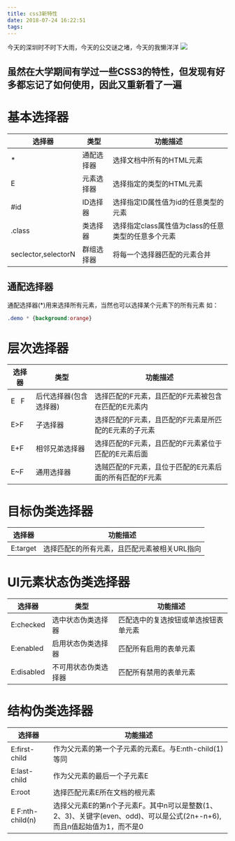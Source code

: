 ```yaml
---
title: css3新特性
date: 2018-07-24 16:22:51
tags:
---
```

今天的深圳时不时下大雨，今天的公交谜之堵，今天的我懒洋洋
![](http://pbzngw3z7.bkt.clouddn.com/%E6%87%92%E6%83%B0.jpg)
<!-- more -->

## 虽然在大学期间有学过一些CSS3的特性，但发现有好多都忘记了如何使用，因此又重新看了一遍

# 基本选择器
|选择器|类型|功能描述|
|------|------|------|
|*|通配选择器|选择文档中所有的HTML元素|
|E|元素选择器|选择指定的类型的HTML元素|
|#id|ID选择器|选择指定ID属性值为id的任意类型的元素|
|.class|类选择器|选择指定class属性值为class的任意类型的任意多个元素|
|seclector,selectorN|群组选择器|将每一个选择器匹配的元素合并|
## 通配选择器
通配选择器(*)用来选择所有元素，当然也可以选择某个元素下的所有元素
如：
```css
.demo * {background:orange}
```
# 层次选择器
|选择器|类型|功能描述|
|------|------|------|
|E &nbsp; F|后代选择器(包含选择器)|选择匹配的F元素，且匹配的F元素被包含在匹配的E元素内|
|E>F|子选择器|选择匹配的F元素，且匹配的F元素是所匹配的E元素的子元素|
|E+F|相邻兄弟选择器|选择匹配的F元素，且匹配的F元素紧位于匹配的E元素后面|
|E~F|通用选择器|选贼匹配的F元素，且位于匹配的E元素后面的所有匹配的F元素|
# 目标伪类选择器
|选择器|功能描述|
|------|------|
|E:target|选择匹配E的所有元素，且匹配元素被相关URL指向|
# UI元素状态伪类选择器
|选择器|类型|功能描述|
|------|------|------|
|E:checked|选中状态伪类选择器|匹配选中的复选按钮或单选按钮表单元素|
|E:enabled|启用状态伪类选择器|匹配所有启用的表单元素|
|E:disabled|不可用状态伪类选择器|匹配所有禁用的表单元素|
# 结构伪类选择器
|选择器|功能描述|
|------|------|
|E:first-child|作为父元素的第一个子元素的元素E。与E:nth-child(1)等同|
|E:last-child|作为父元素的最后一个子元素E|
|E:root|选择匹配元素E所在文档的根元素|
|E F:nth-child(n)|选择父元素E的第n个子元素F。其中n可以是整数(1、2、3)、关键字(even、odd)、可以是公式(2n+\-n+6),而且n值起始值为1，而不是0|